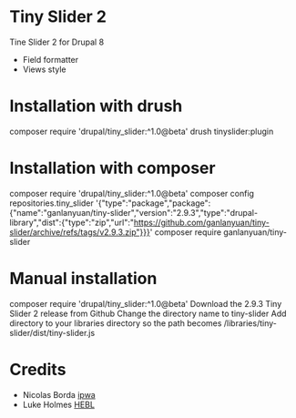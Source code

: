 # Tiny Slider 2
Tine Slider 2 for Drupal 8
+ Field formatter
+ Views style

# Installation with drush
composer require 'drupal/tiny_slider:^1.0@beta'
drush tinyslider:plugin

# Installation with composer
composer require 'drupal/tiny_slider:^1.0@beta'
composer config repositories.tiny_slider '{"type":"package","package":{"name":"ganlanyuan/tiny-slider","version":"2.9.3","type":"drupal-library","dist":{"type":"zip","url":"https://github.com/ganlanyuan/tiny-slider/archive/refs/tags/v2.9.3.zip"}}}'
composer require ganlanyuan/tiny-slider

# Manual installation
composer require 'drupal/tiny_slider:^1.0@beta'
Download the 2.9.3 Tiny Slider 2 release from Github
Change the directory name to tiny-slider
Add directory to your libraries directory so the path becomes /libraries/tiny-slider/dist/tiny-slider.js

# Credits
+ Nicolas Borda [ipwa](https://www.drupal.org/u/ipwa)
+ Luke Holmes [HEBL](https://www.drupal.org/u/hebl)
